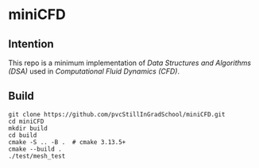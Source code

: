 # miniCFD

## Intention
This repo is a minimum implementation of *Data Structures and Algorithms (DSA)* used in *Computational Fluid Dynamics (CFD)*.

## Build
```shell
git clone https://github.com/pvcStillInGradSchool/miniCFD.git
cd miniCFD
mkdir build
cd build
cmake -S .. -B .  # cmake 3.13.5+
cmake --build .
./test/mesh_test
```
